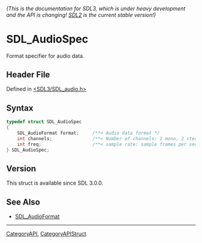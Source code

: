 ###### (This is the documentation for SDL3, which is under heavy development and the API is changing! [SDL2](https://wiki.libsdl.org/SDL2/) is the current stable version!)
# SDL_AudioSpec

Format specifier for audio data.

## Header File

Defined in [<SDL3/SDL_audio.h>](https://github.com/libsdl-org/SDL/blob/main/include/SDL3/SDL_audio.h)

## Syntax

```c
typedef struct SDL_AudioSpec
{
    SDL_AudioFormat format;     /**< Audio data format */
    int channels;               /**< Number of channels: 1 mono, 2 stereo, etc */
    int freq;                   /**< sample rate: sample frames per second */
} SDL_AudioSpec;
```

## Version

This struct is available since SDL 3.0.0.

## See Also

- [SDL_AudioFormat](SDL_AudioFormat)

----
[CategoryAPI](CategoryAPI), [CategoryAPIStruct](CategoryAPIStruct)

